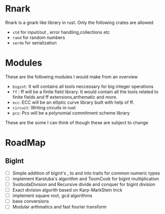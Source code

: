 # Rnark
Rnark is a gnark like library in rust. Only the following crates are allowed
- `std` for input/out , error handling,collections etc
- `rand` for random numbers
- `serde` for serialization

# Modules
These are the following modules I would make from an overview
- `bigint`:  It will contains all tools neccessary for big integer operations
- `ff` : ff will be a finite field library. It would contain all the tools related to finite fields and ff extensions,arthematic and more.
-  `ecc`: ECC will be an elliptic curve library built with help of ff.
- `circuit`: Writing circuits in rust
- `pcs`: Pcs will be a polynomial commitment scheme library

These are the some I can think of though these are subject to change

# RoadMap
## BigInt
- [ ] Simple addition of bigint's , to  and into traits for common numeric types
- [ ] implement Karstuba's algorithm and ToomCook for bigint multiplication
- [ ] SvobodaDivision and Recursive divide and conquer for bigint division
- [ ] Exact division algorith based on Karp-MarkStein trick
- [ ] implement square root, gcd algorithms
- [ ] base conversions
- [ ] Modular arthmatics and fast fourier transform

